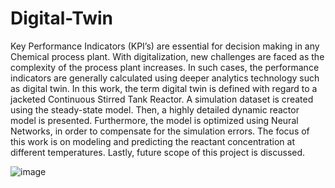 # Digital-Twin

Key Performance Indicators (KPI’s) are essential for decision making in any Chemical process plant. With digitalization, new challenges are faced as the complexity of the process plant increases. In such cases, the performance indicators are generally calculated using deeper analytics technology such as digital twin. In this work, the term digital twin is defined with regard to a jacketed Continuous Stirred Tank Reactor. A simulation dataset is created using the steady-state model. Then, a highly detailed dynamic reactor model is presented. Furthermore, the model is optimized using Neural Networks, in order to compensate for the simulation errors. The focus of this work is on modeling and predicting the reactant concentration at different temperatures. Lastly, future scope of this project is discussed. 

![image](https://user-images.githubusercontent.com/76917638/168315182-ae1a9e57-09ec-4ed0-93d9-f9915238ce57.png)
